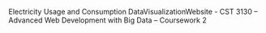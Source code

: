 Electricity Usage and Consumption
DataVisualizationWebsite - CST 3130 – Advanced Web Development with Big Data – Coursework 2